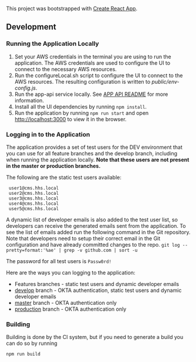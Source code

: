 This project was bootstrapped with [Create React App](https://github.com/facebook/create-react-app).

## Development

### Running the Application Locally
1. Set your AWS credentials in the terminal you are using to run the application.  The AWS credentials are used to configure the UI to connect to the necessary AWS resources.
1. Run the configureLocal.sh script to configure the UI to connect to the AWS resources.  The resulting configuration is written to *public/env-config.js*.  
1. Run the app-api service locally.  See [APP API README](../app-api/README.md) for more information.
1. Install all the UI dependencies by running ```npm install```.
1. Run the application by running ```npm run start``` and open [http://localhost:3000](http://localhost:3000) to view it in the browser. 

### Logging in to the Application
The application provides a set of test users for the DEV environment that you can use for all feature branches and the develop branch, including when running the application locally.
**Note that these users are not present in the master or production branches.**

The following are the static test users available:
```
 user1@cms.hhs.local
 user2@cms.hhs.local
 user3@cms.hhs.local
 user4@cms.hhs.local
 user5@cms.hhs.local
```

A dynamic list of developer emails is also added to the test user list, so developers can receive the generated emails sent from the application.  To see the list of emails added run the following command in the Git repository.  Note that developers need to setup their correct email in the Git configuration and have already committed changes to the repo.
```git log --pretty=format:'%ae' | grep -v github.com | sort -u```

The password for all test users is ```Passw0rd!```

Here are the ways you can logging to the application:
* Features branches - static test users and dynamic developer emails
* [develop](https://github.com/CMSgov/macstack-spa-submission-form/tree/develop) branch - OKTA authentication, static test users and dynamic developer emails
* [master](https://github.com/CMSgov/macstack-spa-submission-form/tree/master) branch - OKTA authentication only
* [production](https://github.com/CMSgov/macstack-spa-submission-form/tree/production) branch - OKTA authentication only

### Building
Building is done by the CI system, but if you need to generate a build you can do so by running

```npm run build```
